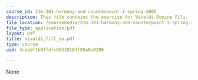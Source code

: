 ```yaml
---
course_id: 21m-301-harmony-and-counterpoint-i-spring-2005
description: This file contains the exercise for Vivaldi Domine Fili.
file_location: /coursemedia/21m-301-harmony-and-counterpoint-i-spring-2005/3caadf1b9ffdfc60318187f88a0a0290_vivaldi_fill_ex.pdf
file_type: application/pdf
layout: pdf
title: vivaldi_fill_ex.pdf
type: course
uid: 3caadf1b9ffdfc60318187f88a0a0290

---
```

None